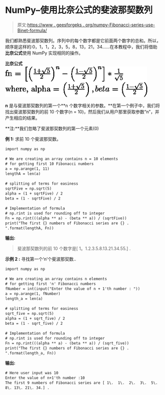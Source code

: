# NumPy–使用比奈公式的斐波那契数列

> 原文:[https://www . geesforgeks . org/numpy-Fibonacci-series-use-Binet-formula/](https://www.geeksforgeeks.org/numpy-fibonacci-series-using-binet-formula/)

我们都熟悉斐波那契数列。序列中的每个数字都是它前面两个数字的总和。所以，顺序是这样的:0，1，1，2，3，5，8，13，21，34……在本教程中，我们将借助**比奈公式**使用 NumPy 实现相同的操作。

**比奈公式**
![  fn = \left [\left (\frac{1 + \sqrt{5}}{2}  \right )^{n} - \left (\frac{1 - \sqrt{5}}{2}  \right )^{n}  \right ]\ast \frac{1}{\sqrt{5}}  where, alpha = \left (\frac{1 + \sqrt{5}}{2}  \right ), beta = \left (\frac{1 - \sqrt{5}  }{2}\right )  ](img/fe7c6d5d5601ca0038aafe14be8ec48b.png "Rendered by QuickLaTeX.com")

**n** 是与斐波那契数列的第一个**n 个数字相关的参数。**在第一个例子中，我们将找出斐波那契数列的前 10 个数字(n = 10)，然后我们从用户那里获取参数“n”，并产生相应的结果。

**注:**我们忽略了斐波那契数列的第一个元素(0)

**例 1:** 求前 10 个斐波那契数。

```
import numpy as np

# We are creating an array contains n = 10 elements
# for getting first 10 Fibonacci numbers
a = np.arange(1, 11)
lengthA = len(a)

# splitting of terms for easiness
sqrtFive = np.sqrt(5)
alpha = (1 + sqrtFive) / 2
beta = (1 - sqrtFive) / 2

# Implementation of formula
# np.rint is used for rounding off to integer
Fn = np.rint(((alpha ** a) - (beta ** a)) / (sqrtFive))
print("The first {} numbers of Fibonacci series are {} . ".format(lengthA, Fn))
```

**输出:**

> 斐波那契数列的前 10 个数字是[ 1。1.2.3.5.8.13.21.34.55.] .

**示例 2 :** 寻找第一个‘n’个斐波那契数..

```
import numpy as np

# We are creating an array contains n elements
# for getting first 'n' Fibonacci numbers
fNumber = int(input("Enter the value of n + 1'th number : "))
a = np.arange(1, fNumber)
length_a = len(a)

# splitting of terms for easiness
sqrt_five = np.sqrt(5)
alpha = (1 + sqrt_five) / 2
beta = (1 - sqrt_five) / 2

# Implementation of formula
# np.rint is used for rounding off to integer
Fn = np.rint(((alpha ** a) - (beta ** a)) / (sqrt_five))
print("The first {} numbers of Fibonacci series are {} . ".format(length_a, Fn))
```

**输出:**

```
# Here user input was 10
Enter the value of n+1'th number :10
The first 9 numbers of Fibonacci series are [ 1\.  1\.  2\.  3\.  5\.  8\. 13\. 21\. 34.] . 
```